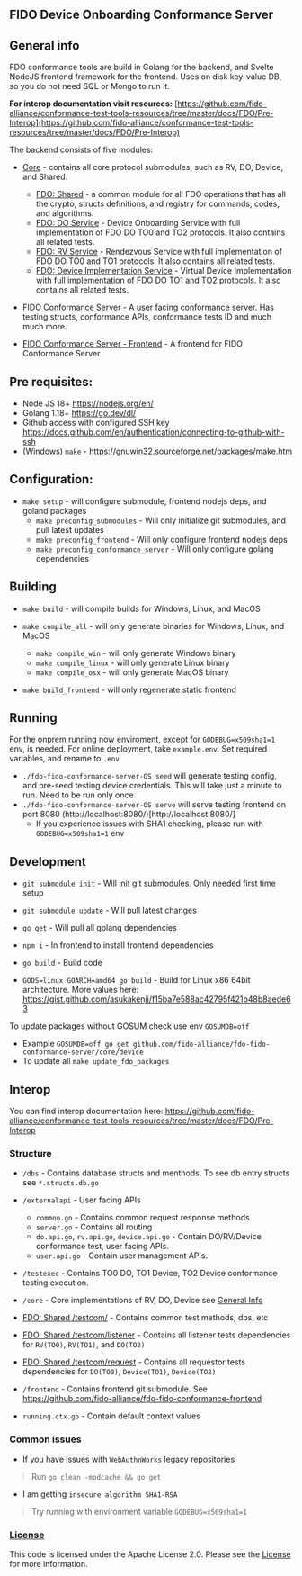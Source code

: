 FIDO Device Onboarding Conformance Server
-----

## General info

FDO conformance tools are build in Golang for the backend, and Svelte NodeJS frontend framework for the frontend. Uses on disk key-value DB, so you do not need SQL or Mongo to run it.

**For interop documentation visit resources:** [https://github.com/fido-alliance/conformance-test-tools-resources/tree/master/docs/FDO/Pre-Interop](https://github.com/fido-alliance/conformance-test-tools-resources/tree/master/docs/FDO/Pre-Interop)

The backend consists of five modules:
- [Core](https://github.com/fido-alliance/fdo-fido-conformance-server/tree/main/core) - contains all core protocol submodules, such as RV, DO, Device, and Shared.
    + [FDO: Shared](https://github.com/fido-alliance/fdo-fido-conformance-server/tree/main/core/shared) - a common module for all FDO operations that has all the crypto, structs definitions, and registry for commands, codes, and algorithms.
    + [FDO: DO Service](https://github.com/fido-alliance/fdo-fido-conformance-server/tree/main/core/do) - Device Onboarding Service with full implementation of FDO DO TO0 and TO2 protocols. It also contains all related tests.
    + [FDO: RV Service](https://github.com/fido-alliance/fdo-fido-conformance-server/tree/main/core/rv) - Rendezvous Service with full implementation of FDO DO TO0 and TO1 protocols. It also contains all related tests.
    + [FDO: Device Implementation Service](https://github.com/fido-alliance/fdo-fido-conformance-server/tree/main/core/device) - Virtual Device Implementation with full implementation of FDO DO TO1 and TO2 protocols. It also contains all related tests.

- [FIDO Conformance Server](https://github.com/fido-alliance/fdo-fido-conformance-server) - A user facing conformance server. Has testing structs, conformance APIs, conformance tests ID and much much more.
- [FIDO Conformance Server - Frontend](https://github.com/fido-alliance/fdo-fido-conformance-server/tree/main/frontend) - A frontend for FIDO Conformance Server

## Pre requisites:

- Node JS 18+ https://nodejs.org/en/
- Golang 1.18+ https://go.dev/dl/
- Github access with configured SSH key https://docs.github.com/en/authentication/connecting-to-github-with-ssh
- (Windows) `make` - https://gnuwin32.sourceforge.net/packages/make.htm

## Configuration:

- `make setup` - will configure submodule, frontend nodejs deps, and goland packages
    - `make preconfig_submodules` - Will only initialize git submodules, and pull latest updates
    - `make preconfig_frontend` - Will only configure frontend nodejs deps
    - `make preconfig_conformance_server` - Will only configure golang dependencies

## Building

- `make build` - will compile builds for Windows, Linux, and MacOS

- `make compile_all` - will only generate binaries for Windows, Linux, and MacOS
    - `make compile_win` - will only generate Windows binary
    - `make compile_linux` - will only generate Linux binary
    - `make compile_osx` - will only generate MacOS binary

- `make build_frontend` - will only regenerate static frontend

## Running

For the onprem running now enviroment, except for `GODEBUG=x509sha1=1` env, is needed.
For online deployment, take `example.env`. Set required variables, and rename to `.env`

- `./fdo-fido-conformance-server-OS seed` will generate testing config, and pre-seed testing device credentials. This will take just a minute to run. Need to be run only once
- `./fdo-fido-conformance-server-OS serve` will serve testing frontend on port 8080 (http://localhost:8080/)[http://localhost:8080/]
    - If you experience issues with SHA1 checking, please run with `GODEBUG=x509sha1=1` env

## Development

- `git submodule init` - Will init git submodules. Only needed first time setup
- `git submodule update` - Will pull latest changes

- `go get` - Will pull all golang dependencies
- `npm i` - In frontend to install frontend dependencies
- `go build` - Build code
- `GOOS=linux GOARCH=amd64 go build` - Build for Linux x86 64bit architecture. More values here: https://gist.github.com/asukakenji/f15ba7e588ac42795f421b48b8aede63

To update packages without GOSUM check use env `GOSUMDB=off`

 * Example `GOSUMDB=off go get github.com/fido-alliance/fdo-fido-conformance-server/core/device`
 * To update all `make update_fdo_packages`

## Interop

You can find interop documentation here: https://github.com/fido-alliance/conformance-test-tools-resources/tree/master/docs/FDO/Pre-Interop

### Structure

- `/dbs` - Contains database structs and menthods. To see db entry structs see `*.structs.db.go`
- `/externalapi` - User facing APIs
    - `common.go` - Contains common request response methods
    - `server.go` - Contains all routing
    - `do.api.go`, `rv.api.go`, `device.api.go` - Contain DO/RV/Device conformance test, user facing APIs. 
    - `user.api.go` - Contain user management APIs. 

- `/testexec` - Contains TO0 DO, TO1 Device, TO2 Device conformance testing execution.

- `/core` - Core implementations of RV, DO, Device see [General Info](#general-info)

- [FDO: Shared /testcom/](https://github.com/fido-alliance/fdo-fido-conformance-server/core/shared/testcom/) - Contains common test methods, dbs, etc
- [FDO: Shared /testcom/listener](https://github.com/fido-alliance/fdo-fido-conformance-server/core/shared/testcom/listener) - Contains all listener tests dependencies for `RV(TO0)`, `RV(TO1)`, and `DO(TO2)`
- [FDO: Shared /testcom/request](https://github.com/fido-alliance/fdo-fido-conformance-server/core/shared/testcom/request) - Contains all requestor tests dependencies for `DO(TO0)`, `Device(TO1)`, `Device(TO2)`

- `/frontend` - Contains frontend git submodule. See https://github.com/fido-alliance/fdo-fido-conformance-frontend

- `running.ctx.go` - Contain default context values

### Common issues

- If you have issues with `WebAuthnWorks` legacy repositories

> Run `go clean -modcache && go get`

 - I am getting `insecure algorithm SHA1-RSA`

> Try running with environment variable `GODEBUG=x509sha1=1`

 

### [License](LICENSE.md)

This code is licensed under the Apache License 2.0. Please see the [License](LICENSE.md) for more information.
